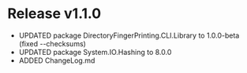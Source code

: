 ﻿# Release v1.1.0
- UPDATED package DirectoryFingerPrinting.CLI.Library to 1.0.0-beta (fixed --checksums)
- UPDATED package System.IO.Hashing to 8.0.0
- ADDED ChangeLog.md
